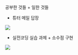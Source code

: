 공부한 것들 + 일한 것들
- 튜터 메일 답장
<img src="https://img1.daumcdn.net/thumb/R1280x0/?scode=mtistory2&fname=https%3A%2F%2Fk.kakaocdn.net%2Fdn%2FcxRfbX%2FbtqEKe01n03%2FMey7BfjccOFT2g3kDQe37K%2Fimg.png"/>

- 실전코딩 실습 과제 + 소수점 구현
<img src="https://img1.daumcdn.net/thumb/R1280x0/?scode=mtistory2&fname=https%3A%2F%2Fk.kakaocdn.net%2Fdn%2FbjUr9W%2FbtqEL5auSQI%2FKZJ864epVAk09q0DbNgRNk%2Fimg.png"/>

 
